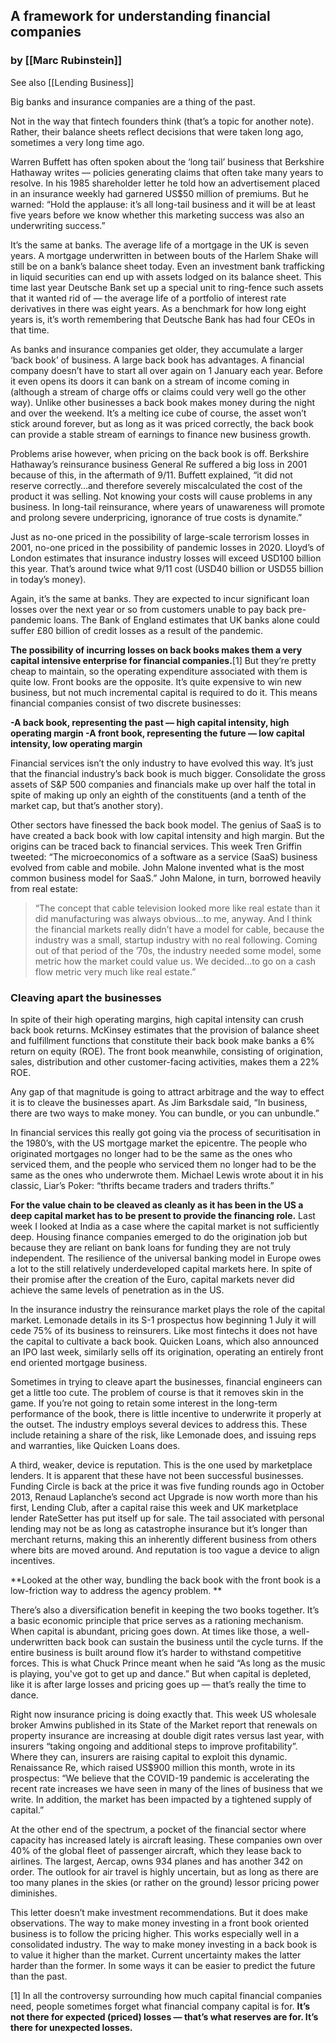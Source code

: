 ## A framework for understanding financial companies

### by [[Marc Rubinstein]]
See also [[Lending Business]]

Big banks and insurance companies are a thing of the past.

Not in the way that fintech founders think (that’s a topic for another note). Rather, their balance sheets reflect decisions that were taken long ago, sometimes a very long time ago. 

Warren Buffett has often spoken about the ‘long tail’ business that Berkshire Hathaway writes — policies generating claims that often take many years to resolve. In his 1985 shareholder letter he told how an advertisement placed in an insurance weekly had garnered US$50 million of premiums. But he warned: “Hold the applause: it’s all long-tail business and it will be at least five years before we know whether this marketing success was also an underwriting success.”

It’s the same at banks. The average life of a mortgage in the UK is seven years. A mortgage underwritten in between bouts of the Harlem Shake will still be on a bank’s balance sheet today. Even an investment bank trafficking in liquid securities can end up with assets lodged on its balance sheet. This time last year Deutsche Bank set up a special unit to ring-fence such assets that it wanted rid of — the average life of a portfolio of interest rate derivatives in there was eight years. As a benchmark for how long eight years is, it’s worth remembering that Deutsche Bank has had four CEOs in that time.

As banks and insurance companies get older, they accumulate a larger ‘back book’ of business. A large back book has advantages. A financial company doesn’t have to start all over again on 1 January each year. Before it even opens its doors it can bank on a stream of income coming in (although a stream of charge offs or claims could very well go the other way). Unlike other businesses a back book makes money during the night and over the weekend. It’s a melting ice cube of course, the asset won’t stick around forever, but as long as it was priced correctly, the back book can provide a stable stream of earnings to finance new business growth.

Problems arise however, when pricing on the back book is off. Berkshire Hathaway’s reinsurance business General Re suffered a big loss in 2001 because of this, in the aftermath of 9/11. Buffett explained, “it did not reserve correctly…and therefore severely miscalculated the cost of the product it was selling. Not knowing your costs will cause problems in any business. In long-tail reinsurance, where years of unawareness will promote and prolong severe underpricing, ignorance of true costs is dynamite.”

Just as no-one priced in the possibility of large-scale terrorism losses in 2001, no-one priced in the possibility of pandemic losses in 2020. Lloyd’s of London estimates that insurance industry losses will exceed USD100 billion this year. That’s around twice what 9/11 cost (USD40 billion or USD55 billion in today’s money). 

Again, it’s the same at banks. They are expected to incur significant loan losses over the next year or so from customers unable to pay back pre-pandemic loans. The Bank of England estimates that UK banks alone could suffer £80 billion of credit losses as a result of the pandemic. 

**The possibility of incurring losses on back books makes them a very capital intensive enterprise for financial companies.**[1] But they’re pretty cheap to maintain, so the operating expenditure associated with them is quite low. Front books are the opposite. It’s quite expensive to win new business, but not much incremental capital is required to do it. This means financial companies consist of two discrete businesses:

**-A back book, representing the past — high capital intensity, high operating margin
-A front book, representing the future — low capital intensity, low operating margin**

Financial services isn’t the only industry to have evolved this way. It’s just that the financial industry’s back book is much bigger. Consolidate the gross assets of S&P 500 companies and financials make up over half the total in spite of making up only an eighth of the constituents (and a tenth of the market cap, but that’s another story).

Other sectors have finessed the back book model. The genius of SaaS is to have created a back book with low capital intensity and high margin. But the origins can be traced back to financial services. This week Tren Griffin tweeted: “The microeconomics of a software as a service (SaaS) business evolved from cable and mobile. John Malone invented what is the most common business model for SaaS.” John Malone, in turn, borrowed heavily from real estate:

>“The concept that cable television looked more like real estate than it did manufacturing was always obvious…to me, anyway. And I think the financial markets really didn’t have a model for cable, because the industry was a small, startup industry with no real following. Coming out of that period of the ’70s, the industry needed some model, some metric how the market could value us. We decided…to go on a cash flow metric very much like real estate.”

### Cleaving apart the businesses
In spite of their high operating margins, high capital intensity can crush back book returns. McKinsey estimates that the provision of balance sheet and fulfillment functions that constitute their back book make banks a 6% return on equity (ROE). The front book meanwhile, consisting of origination, sales, distribution and other customer-facing activities, makes them a 22% ROE. 

Any gap of that magnitude is going to attract arbitrage and the way to effect it is to cleave the businesses apart. As Jim Barksdale said, “In business, there are two ways to make money. You can bundle, or you can unbundle.”

In financial services this really got going via the process of securitisation in the 1980’s, with the US mortgage market the epicentre. The people who originated mortgages no longer had to be the same as the ones who serviced them, and the people who serviced them no longer had to be the same as the ones who underwrote them. Michael Lewis wrote about it in his classic, Liar’s Poker: “thrifts became traders and traders thrifts.”

**For the value chain to be cleaved as cleanly as it has been in the US a deep capital market has to be present to provide the financing role.** Last week I looked at India as a case where the capital market is not sufficiently deep. Housing finance companies emerged to do the origination job but because they are reliant on bank loans for funding they are not truly independent. The resilience of the universal banking model in Europe owes a lot to the still relatively underdeveloped capital markets here. In spite of their promise after the creation of the Euro, capital markets never did achieve the same levels of penetration as in the US. 

In the insurance industry the reinsurance market plays the role of the capital market. Lemonade details in its S-1 prospectus how beginning 1 July it will cede 75% of its business to reinsurers. Like most fintechs it does not have the capital to cultivate a back book. Quicken Loans, which also announced an IPO last week, similarly sells off its origination, operating an entirely front end oriented mortgage business. 

Sometimes in trying to cleave apart the businesses, financial engineers can get a little too cute. The problem of course is that it removes skin in the game. If you’re not going to retain some interest in the long-term performance of the book, there is little incentive to underwrite it properly at the outset. The industry employs several devices to address this. These include retaining a share of the risk, like Lemonade does, and issuing reps and warranties, like Quicken Loans does.

A third, weaker, device is reputation. This is the one used by marketplace lenders. It is apparent that these have not been successful businesses. Funding Circle is back at the price it was five funding rounds ago in October 2013, Renaud Laplanche’s second act Upgrade is now worth more than his first, Lending Club, after a capital raise this week and UK marketplace lender RateSetter has put itself up for sale. The tail associated with personal lending may not be as long as catastrophe insurance but it’s longer than merchant returns, making this an inherently different business from others where bits are moved around. And reputation is too vague a device to align incentives.

**Looked at the other way, bundling the back book with the front book is a low-friction way to address the agency problem. **

There’s also a diversification benefit in keeping the two books together. It’s a basic economic principle that price serves as a rationing mechanism. When capital is abundant, pricing goes down. At times like those, a well-underwritten back book can sustain the business until the cycle turns. If the entire business is built around flow it’s harder to withstand competitive forces. This is what Chuck Prince meant when he said “As long as the music is playing, you've got to get up and dance.” But when capital is depleted, like it is after large losses and pricing goes up — that’s really the time to dance.

Right now insurance pricing is doing exactly that. This week US wholesale broker Amwins published in its State of the Market report that renewals on property insurance are increasing at double digit rates versus last year, with insurers “taking ongoing and additional steps to improve profitability”. Where they can, insurers are raising capital to exploit this dynamic. Renaissance Re, which raised US$900 million this month, wrote in its prospectus: “We believe that the COVID-19 pandemic is accelerating the recent rate increases we have seen in many of the lines of business that we write. In addition, the market has been impacted by a tightened supply of capital.”

At the other end of the spectrum, a pocket of the financial sector where capacity has increased lately is aircraft leasing. These companies own over 40% of the global fleet of passenger aircraft, which they lease back to airlines. The largest, Aercap, owns 934 planes and has another 342 on order. The outlook for air travel is highly uncertain, but as long as there are too many planes in the skies (or rather on the ground) lessor pricing power diminishes.

This letter doesn’t make investment recommendations. But it does make observations. The way to make money investing in a front book oriented business is to follow the pricing higher. This works especially well in a consolidated industry. The way to make money investing in a back book is to value it higher than the market. Current uncertainty makes the latter harder than the former. In some ways it can be easier to predict the future than the past.

[1] In all the controversy surrounding how much capital financial companies need, people sometimes forget what financial company capital is for. **It’s not there for expected (priced) losses — that’s what reserves are for. It’s there for unexpected losses.**